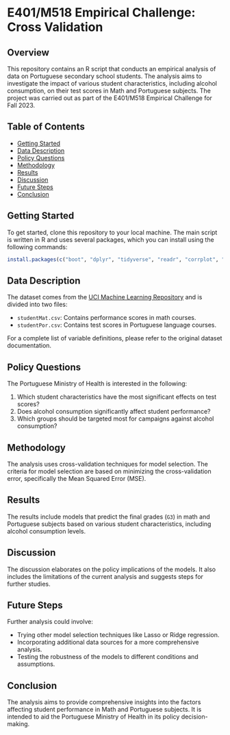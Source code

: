 # E401/M518 Empirical Challenge: Cross Validation

## Overview

This repository contains an R script that conducts an empirical analysis of data on Portuguese secondary school students. The analysis aims to investigate the impact of various student characteristics, including alcohol consumption, on their test scores in Math and Portuguese subjects. The project was carried out as part of the E401/M518 Empirical Challenge for Fall 2023.

## Table of Contents

- [Getting Started](#getting-started)
- [Data Description](#data-description)
- [Policy Questions](#policy-questions)
- [Methodology](#methodology)
- [Results](#results)
- [Discussion](#discussion)
- [Future Steps](#future-steps)
- [Conclusion](#conclusion)

## Getting Started

To get started, clone this repository to your local machine. The main script is written in R and uses several packages, which you can install using the following commands:

```R
install.packages(c("boot", "dplyr", "tidyverse", "readr", "corrplot", "caret", "leaps"))
```

## Data Description

The dataset comes from the [UCI Machine Learning Repository](https://archive.ics.uci.edu/ml/datasets/STUDENT+ALCOHOL+CONSUMPTION) and is divided into two files:

- `studentMat.csv`: Contains performance scores in math courses.
- `studentPor.csv`: Contains test scores in Portuguese language courses.

For a complete list of variable definitions, please refer to the original dataset documentation.

## Policy Questions

The Portuguese Ministry of Health is interested in the following:

1. Which student characteristics have the most significant effects on test scores?
2. Does alcohol consumption significantly affect student performance?
3. Which groups should be targeted most for campaigns against alcohol consumption?

## Methodology

The analysis uses cross-validation techniques for model selection. The criteria for model selection are based on minimizing the cross-validation error, specifically the Mean Squared Error (MSE).

## Results

The results include models that predict the final grades (`G3`) in math and Portuguese subjects based on various student characteristics, including alcohol consumption levels.

## Discussion

The discussion elaborates on the policy implications of the models. It also includes the limitations of the current analysis and suggests steps for further studies.

## Future Steps

Further analysis could involve:

- Trying other model selection techniques like Lasso or Ridge regression.
- Incorporating additional data sources for a more comprehensive analysis.
- Testing the robustness of the models to different conditions and assumptions.

## Conclusion

The analysis aims to provide comprehensive insights into the factors affecting student performance in Math and Portuguese subjects. It is intended to aid the Portuguese Ministry of Health in its policy decision-making.

